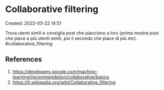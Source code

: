 # Collaborative filtering
Created: 2022-03-22 14:51

Trova utenti simili e consiglia post che piacciono a loro (prima mostra post che piace a più utenti simili, poi il secondo che piace di più etc).
#collaborative_filtering

## References
1. https://developers.google.com/machine-learning/recommendation/collaborative/basics
2. https://it.wikipedia.org/wiki/Collaborative_filtering